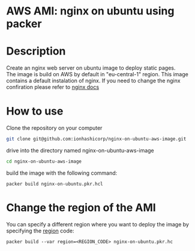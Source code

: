 # AWS AMI: nginx on ubuntu using packer

# Description
Create an nginx web server on ubuntu image to deploy static pages.\
The image is build on AWS by default in "eu-central-1" region.
This image contains a default instalation of nginx. If you need to change the nginx confiration please refer to [nginx docs](http://nginx.org/en/docs/)

# How to use
Clone the repository on your computer
```bash
git clone git@github.com:ionhashicorp/nginx-on-ubuntu-aws-image.git
```

drive into the directory named nginx-on-ubuntu-aws-image
```bash
cd nginx-on-ubuntu-aws-image
```

build the image with the following command:
```
packer build nginx-on-ubuntu.pkr.hcl
```

# Change the region of the AMI
You can specify a different region where you want to deploy the image by specifying the [region](https://docs.aws.amazon.com/AWSEC2/latest/UserGuide/using-regions-availability-zones.html) code:

```
packer build --var region=<REGION_CODE> nginx-on-ubuntu.pkr.hc
```
